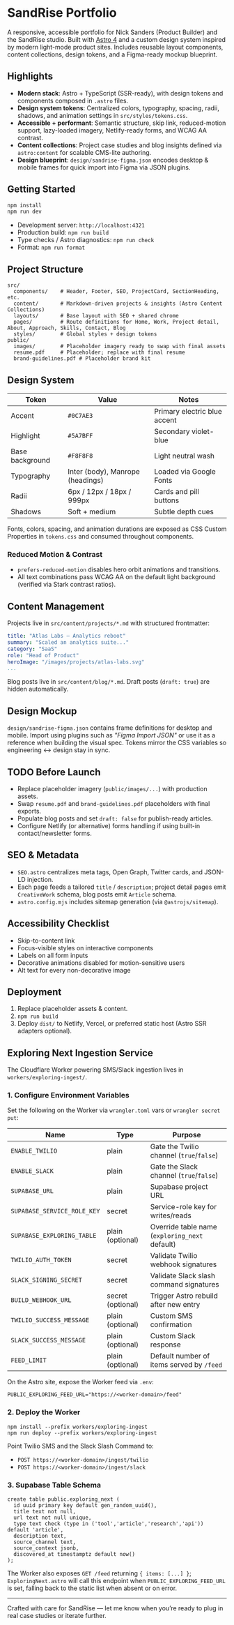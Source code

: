 # SandRise Portfolio

A responsive, accessible portfolio for Nick Sanders (Product Builder) and the SandRise studio. Built with [Astro 4](https://astro.build) and a custom design system inspired by modern light-mode product sites. Includes reusable layout components, content collections, design tokens, and a Figma-ready mockup blueprint.

## Highlights

- **Modern stack**: Astro + TypeScript (SSR-ready), with design tokens and components composed in `.astro` files.
- **Design system tokens**: Centralized colors, typography, spacing, radii, shadows, and animation settings in `src/styles/tokens.css`.
- **Accessible + performant**: Semantic structure, skip link, reduced-motion support, lazy-loaded imagery, Netlify-ready forms, and WCAG AA contrast.
- **Content collections**: Project case studies and blog insights defined via `astro:content` for scalable CMS-lite authoring.
- **Design blueprint**: `design/sandrise-figma.json` encodes desktop & mobile frames for quick import into Figma via JSON plugins.

## Getting Started

```bash
npm install
npm run dev
```

- Development server: `http://localhost:4321`
- Production build: `npm run build`
- Type checks / Astro diagnostics: `npm run check`
- Format: `npm run format`

## Project Structure

```
src/
  components/    # Header, Footer, SEO, ProjectCard, SectionHeading, etc.
  content/       # Markdown-driven projects & insights (Astro Content Collections)
  layouts/       # Base layout with SEO + shared chrome
  pages/         # Route definitions for Home, Work, Project detail, About, Approach, Skills, Contact, Blog
  styles/        # Global styles + design tokens
public/
  images/        # Placeholder imagery ready to swap with final assets
  resume.pdf     # Placeholder; replace with final resume
  brand-guidelines.pdf # Placeholder brand kit
```

## Design System

| Token | Value | Notes |
| --- | --- | --- |
| Accent | `#0C7AE3` | Primary electric blue accent |
| Highlight | `#5A7BFF` | Secondary violet-blue |
| Base background | `#F8F8F8` | Light neutral wash |
| Typography | Inter (body), Manrope (headings) | Loaded via Google Fonts |
| Radii | 6px / 12px / 18px / 999px | Cards and pill buttons |
| Shadows | Soft + medium | Subtle depth cues |

Fonts, colors, spacing, and animation durations are exposed as CSS Custom Properties in `tokens.css` and consumed throughout components.

### Reduced Motion & Contrast

- `prefers-reduced-motion` disables hero orbit animations and transitions.
- All text combinations pass WCAG AA on the default light background (verified via Stark contrast ratios).

## Content Management

Projects live in `src/content/projects/*.md` with structured frontmatter:

```yaml
title: "Atlas Labs — Analytics reboot"
summary: "Scaled an analytics suite..."
category: "SaaS"
role: "Head of Product"
heroImage: "/images/projects/atlas-labs.svg"
...
```

Blog posts live in `src/content/blog/*.md`. Draft posts (`draft: true`) are hidden automatically.

## Design Mockup

`design/sandrise-figma.json` contains frame definitions for desktop and mobile. Import using plugins such as _"Figma Import JSON"_ or use it as a reference when building the visual spec. Tokens mirror the CSS variables so engineering <-> design stay in sync.

## TODO Before Launch

- Replace placeholder imagery (`public/images/...`) with production assets.
- Swap `resume.pdf` and `brand-guidelines.pdf` placeholders with final exports.
- Populate blog posts and set `draft: false` for publish-ready articles.
- Configure Netlify (or alternative) forms handling if using built-in contact/newsletter forms.

## SEO & Metadata

- `SEO.astro` centralizes meta tags, Open Graph, Twitter cards, and JSON-LD injection.
- Each page feeds a tailored `title` / `description`; project detail pages emit `CreativeWork` schema, blog posts emit `Article` schema.
- `astro.config.mjs` includes sitemap generation (via `@astrojs/sitemap`).

## Accessibility Checklist

- Skip-to-content link
- Focus-visible styles on interactive components
- Labels on all form inputs
- Decorative animations disabled for motion-sensitive users
- Alt text for every non-decorative image

## Deployment

1. Replace placeholder assets & content.
2. `npm run build`
3. Deploy `dist/` to Netlify, Vercel, or preferred static host (Astro SSR adapters optional).

## Exploring Next Ingestion Service

The Cloudflare Worker powering SMS/Slack ingestion lives in `workers/exploring-ingest/`.

### 1. Configure Environment Variables

Set the following on the Worker via `wrangler.toml` vars or `wrangler secret put`:

| Name | Type | Purpose |
| --- | --- | --- |
| `ENABLE_TWILIO` | plain | Gate the Twilio channel (`true`/`false`) |
| `ENABLE_SLACK` | plain | Gate the Slack channel (`true`/`false`) |
| `SUPABASE_URL` | plain | Supabase project URL |
| `SUPABASE_SERVICE_ROLE_KEY` | secret | Service-role key for writes/reads |
| `SUPABASE_EXPLORING_TABLE` | plain (optional) | Override table name (`exploring_next` default) |
| `TWILIO_AUTH_TOKEN` | secret | Validate Twilio webhook signatures |
| `SLACK_SIGNING_SECRET` | secret | Validate Slack slash command signatures |
| `BUILD_WEBHOOK_URL` | secret (optional) | Trigger Astro rebuild after new entry |
| `TWILIO_SUCCESS_MESSAGE` | plain (optional) | Custom SMS confirmation |
| `SLACK_SUCCESS_MESSAGE` | plain (optional) | Custom Slack response |
| `FEED_LIMIT` | plain (optional) | Default number of items served by `/feed` |

On the Astro site, expose the Worker feed via `.env`:

```
PUBLIC_EXPLORING_FEED_URL="https://<worker-domain>/feed"
```

### 2. Deploy the Worker

```
npm install --prefix workers/exploring-ingest
npm run deploy --prefix workers/exploring-ingest
```

Point Twilio SMS and the Slack Slash Command to:

- `POST https://<worker-domain>/ingest/twilio`
- `POST https://<worker-domain>/ingest/slack`

### 3. Supabase Table Schema

```
create table public.exploring_next (
  id uuid primary key default gen_random_uuid(),
  title text not null,
  url text not null unique,
  type text check (type in ('tool','article','research','api')) default 'article',
  description text,
  source_channel text,
  source_context jsonb,
  discovered_at timestamptz default now()
);
```

The Worker also exposes `GET /feed` returning `{ items: [...] }`; `ExploringNext.astro` will call this endpoint when `PUBLIC_EXPLORING_FEED_URL` is set, falling back to the static list when absent or on error.

---

Crafted with care for SandRise — let me know when you’re ready to plug in real case studies or iterate further.
